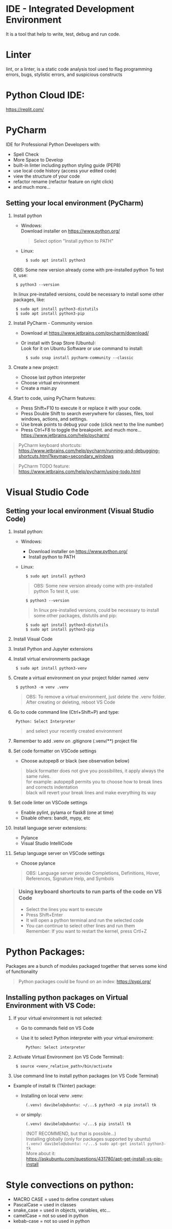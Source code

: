 # IDE - Integrated Development Environment
It is a tool that help to write, test, debug and run code.

# Linter
lint, or a linter, is a static code analysis tool 
used to flag programming errors, bugs, stylistic errors, 
and suspicious constructs

# Python Cloud IDE: 
https://replit.com/

# PyCharm 
IDE for Professional Python Developers with:
- Spell Check
- More Space to Develop
- built-in linter including python styling guide (PEP8)
- use local code history (access your edited code)
- view the structure of your code
- refactor rename (refactor feature on right click)
- and much more...

## Setting your local environment (PyCharm)
1. Install python
    - Windows:  
        Download installer on https://www.python.org/  
        > Select option "Install python to PATH"
    - Linux:  
            
            $ sudo apt install python3
    OBS: Some new version already come with pre-installed python
    To test it, use:

        $ python3 --version
        
    In linux pre-installed versions, could be necessary 
    to install some other packages, like:            

        $ sudo apt install python3-distutils
        $ sudo apt install python3-pip

2. Install PyCharm - Community version  
    - Download at https://www.jetbrains.com/pycharm/download/  
    - Or install with Snap Store (Ubuntu):      
    Look for it on Ubuntu Software or use command to install:
        
            $ sudo snap install pycharm-community --classic
    
3. Create a new project:  
    - Choose last python interpreter
    - Choose virtual environment            
    - Create a main.py

4. Start to code, using PyCharm features:    
    - Press Shift+F10 to execute it or replace it with your code.
    - Press Double Shift to search everywhere for classes, files, tool windows, actions, and settings.
    - Use break points to debug your code (click next to the line number)
    - Press Ctrl+F8 to toggle the breakpoint.
    and much more... https://www.jetbrains.com/help/pycharm/

> PyCharm keyboard shortcuts:  
> https://www.jetbrains.com/help/pycharm/running-and-debugging-shortcuts.html?keymap=secondary_windows

> PyCharm TODO feature:  
> https://www.jetbrains.com/help/pycharm/using-todo.html

# Visual Studio Code

## Setting your local environment (Visual Studio Code)
1. Install python:
    - Windows:  
        - Download installer on https://www.python.org/
        - Install python to PATH
    - Linux:
     
            $ sudo apt install python3
        
        > OBS: Some new version already come with pre-installed python
        > To test it, use:

            $ python3 --version
        
        > In linux pre-installed versions, could be necessary 
        to install some other packages, distutils and pip:            

            $ sudo apt install python3-distutils
            $ sudo apt install python3-pip

2. Install Visual Code
3. Install Python and Jupyter extensions      
4. Install virtual environments package

        $ sudo apt install python3-venv

5. Create a virtual environment on your project folder named .venv
    
        $ python3 -m venv .venv        
    
    > OBS: To remove a virtual environment, just delete the .venv folder.  
    > After creating or deleting, reboot VS Code

6. Go to code command line (Ctrl+Shift+P) and type:  

        Python: Select Interpreter  
    > and select your recently created environment

7. Remember to add .venv on .gitignore (.venv/**) project file

8. Set code formatter on VSCode settings
    - Choose autopep8 or black (see observation below)
    > black formatter does not give you possibilites, it apply always the same rules.  
    > for example: autopep8 permits you to choose how to break lines and corrects indentation  
    > black will revert your break lines and make everything its way

9. Set code linter on VSCode settings
    - Enable pylint, pylama or flask8 (one at time)
    - Disable others: bandit, mypy, etc

10. Install language server extensions:
    - Pylance
    - Visual Studio IntelliCode

11. Setup language server on VSCode settings    
    - Choose pylance
    > OBS: Language server provide Completions, Definitions, Hover, References, Signature Help, and Symbols


> ### Using keyboard shortcuts to run parts of the code on VS Code
> - Select the lines you want to execute
> - Press Shift+Enter
> - It will open a python terminal and run the selected code
> - You can continue to select other lines and run them  
> Remember: If you want to restart the kernel, press Crtl+Z

# Python Packages:
Packages are a bunch of modules packaged together that serves some kind of functionality        
> Python packages could be found on an index:
> https://pypi.org/

## Installing python packages on Virtual Environment with VS Code:
1. If your virtual environment is not selected:
    - Go to commands field on VS Code
    - Use it to select Python interpreter with your virtual enviroment:

            Python: Select interpreter

2. Activate Virtual Environment (on VS Code Terminal): 

        $ source <venv_relative_path>/bin/activate


3. Use command line to install python packages (on VS Code Terminal)
- Example of install tk (Tkinter) package:
    - Installing on local venv .venv:

            (.venv) davibelo@ubuntu: ~/...$ python3 -m pip install tk
    - or simply:
    
            (.venv) davibelo@ubuntu: ~/...$ pip install tk
    
    > (NOT RECOMMEND, but that is possible...)  
    > Installing globally (only for packages supported by ubuntu)  
    > `(.venv) davibelo@ubuntu: ~/...$ sudo apt-get install python3-tk`  
    > More about it:  
    > https://askubuntu.com/questions/431780/apt-get-install-vs-pip-install

# Style convections on python:
- MACRO CASE = used to define constant values
- PascalCase = used in classes
- snake_case = used in objects, variables, etc...
- camelCase = not so used in python
- kebab-case = not so used in python